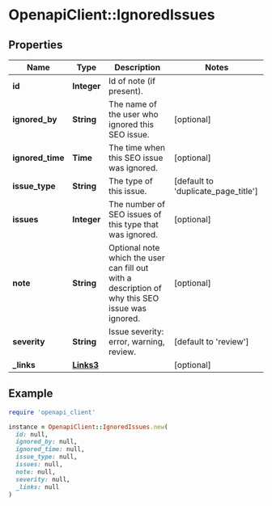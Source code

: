 # OpenapiClient::IgnoredIssues

## Properties

| Name | Type | Description | Notes |
| ---- | ---- | ----------- | ----- |
| **id** | **Integer** | Id of note (if present). |  |
| **ignored_by** | **String** | The name of the user who ignored this SEO issue. | [optional] |
| **ignored_time** | **Time** | The time when this SEO issue was ignored. | [optional] |
| **issue_type** | **String** | The type of this issue. | [default to &#39;duplicate_page_title&#39;] |
| **issues** | **Integer** | The number of SEO issues of this type that was ignored. | [optional] |
| **note** | **String** | Optional note which the user can fill out with a description of why this SEO issue was ignored. | [optional] |
| **severity** | **String** | Issue severity: error, warning, review. | [default to &#39;review&#39;] |
| **_links** | [**Links3**](Links3.md) |  | [optional] |

## Example

```ruby
require 'openapi_client'

instance = OpenapiClient::IgnoredIssues.new(
  id: null,
  ignored_by: null,
  ignored_time: null,
  issue_type: null,
  issues: null,
  note: null,
  severity: null,
  _links: null
)
```

